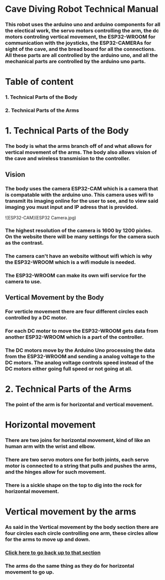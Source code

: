 # Cave Diving Robot Technical Manual
### This robot uses the arduino uno and arduino components for all the electical work, the servo motors controlling the arm, the dc motors controling vertical movement, the ESP32-WROOM for communication with the joysticks, the ESP32-CAMERAs for sight of the cave, and the bread board for all the connections. All these parts are all controlled by the arduino uno, and all the mechanical parts are controlled by the arduino uno parts.

# Table of content
### 1. Technical Parts of the Body
### 2. Technical Parts of the Arms

# 1. Technical Parts of the Body
### The body is what the arms branch off of and what allows for vertical movement of the arms. The body also allows vision of the cave and wireless transmision to the controller.

## Vision
### The body uses the camera ESP32-CAM which is a camera that is compatable with the arduino uno. This camera uses wifi to transmit its imaging online for the user to see, and to view said imaging you must input and IP adress that is provided.
![ESP32-CAM](ESP32 Camera.jpg)
### The highest resolution of the camera is 1600 by 1200 pixles. On the website there will be many settings for the camera such as the contrast.
### The camera can't have an website without wifi which is why the ESP32-WROOM which is a wifi module is needed.
### The ESP32-WROOM can make its own wifi service for the camera to use.

## Vertical Movement by the Body
### For verticle movement there are four different circles each controlled by a DC motor.
### For each DC motor to move the ESP32-WROOM gets data from another ESP32-WROOM which is a part of the controller.
### The DC motors move by the Arduino Uno processing the data from the ESP32-WROOM and sending a analog voltage to the DC motors. The analog voltage controls speed instead of the DC motors either going full speed or not going at all.

# 2. Technical Parts of the Arms
### The point of the arm is for horizontal and vertical movement.

# Horizontal movement
### There are two joins for horizontal movement, kind of like an human arm with the wrist and elbow.
### There are two servo motors one for both joints, each servo motor is connected to a string that pulls and pushes the arms, and the hinges allow for such movement.
### There is a sickle shape on the top to dig into the rock for horizontal movement.

# Vertical movement by the arms
### As said in the Vertical movement by the body section there are four circles each circle controlling one arm, these circles allow for the arms to move up and down.
### [Click here to go back up to that section](#verticle-movement-by-the-body)
### The arms do the same thing as they do for horizontal movement to go up.
